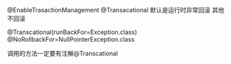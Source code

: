 @EnableTrasactionManagement
@Transacational 默认是运行时异常回滚 其他不回滚

@Transcational(runBackFor=Exception.class)
@NoRollbackFor=NullPointerException.class


调用的方法一定要有注解@Transcational
